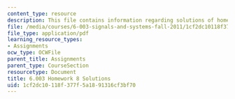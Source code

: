 ```yaml
---
content_type: resource
description: This file contains information regarding solutions of homework 8.
file: /media/courses/6-003-signals-and-systems-fall-2011/1cf2dc10118f377f5a1891316cf3bf70_MIT6_003F11_sol08.pdf
file_type: application/pdf
learning_resource_types:
- Assignments
ocw_type: OCWFile
parent_title: Assignments
parent_type: CourseSection
resourcetype: Document
title: 6.003 Homework 8 Solutions
uid: 1cf2dc10-118f-377f-5a18-91316cf3bf70
---
```

